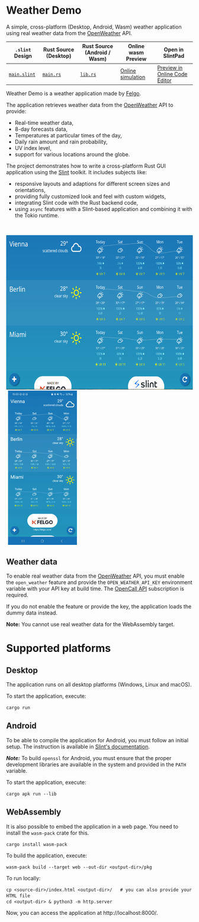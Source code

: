 <!-- Copyright © SixtyFPS GmbH <info@slint.dev> ; SPDX-License-Identifier: MIT -->

# Weather Demo

A simple, cross-platform (Desktop, Android, Wasm) weather application using real weather data from the [OpenWeather](https://openweathermap.org/) API.

| `.slint` Design | Rust Source (Desktop) | Rust Source (Android / Wasm) | Online wasm Preview | Open in SlintPad |
| --- | --- | --- | --- | --- |
| [`main.slint`](./weather-demo/ui/main.slint) | [`main.rs`](./weather-demo/src/main.rs) | [`lib.rs`](./weather-demo/src/lib.rs) | [Online simulation](https://slint.dev/snapshots/master/demos/weather-demo/) | [Preview in Online Code Editor](https://slint.dev/snapshots/master/editor?load_url=https://raw.githubusercontent.com/slint-ui/slint/master/demos/weather-demo/ui/main.slint) |

Weather Demo is a weather application made by [Felgo](https://felgo.com/).

The application retrieves weather data from the [OpenWeather](https://openweathermap.org/) API to provide:
* Real-time weather data,
* 8-day forecasts data,
* Temperatures at particular times of the day,
* Daily rain amount and rain probability,
* UV index level,
* support for various locations around the globe.

 The project demonstrates how to write a cross-platform Rust GUI application using the [Slint](https://slint.dev/) toolkit.
 It includes subjects like:
 * responsive layouts and adaptions for different screen sizes and orientations,
 * providing fully customized look and feel with custom widgets,
 * integrating Slint code with the Rust backend code,
 * using `async` features with a Slint-based application and combining it with the Tokio runtime.

<br />
<p>
  <img src="docs/img/desktop-preview.png" height="415px" />
  <img src="docs/img/android-preview.png" height="415px" hspace="5" />
</p>

## Weather data
To enable real weather data from the [OpenWeather](https://openweathermap.org/) API, you must enable the `open_weather` feature and provide the `OPEN_WEATHER_API_KEY` environment variable with your API key at build time. The [OpenCall API](https://openweathermap.org/price#onecall) subscription is required.

If you do not enable the feature or provide the key, the application loads the dummy data instead.

**Note:** You cannot use real weather data for the WebAssembly target.

# Supported platforms

## Desktop
The application runs on all desktop platforms (Windows, Linux and macOS).

To start the application, execute:

```
cargo run
```

## Android
To be able to compile the application for Android, you must follow an initial setup. The instruction is available in [Slint's documentation](https://releases.slint.dev/latest/docs/rust/slint/android/#building-and-deploying).
   
***Note:*** To build `openssl` for Android, you must ensure that the proper development libraries are available in the system and provided in the `PATH` variable.

To start the application, execute:

```
cargo apk run --lib
```

## WebAssembly
It is also possible to embed the application in a web page. You need to install the `wasm-pack` crate for this.

```
cargo install wasm-pack
```

To build the application, execute:

```
wasm-pack build --target web --out-dir <output-dir>/pkg
```
   
To run locally:

```
cp <source-dir>/index.html <output-dir>/   # you can also provide your HTML file
cd <output-dir> & python3 -m http.server
```

Now, you can access the application at http://localhost:8000/.
